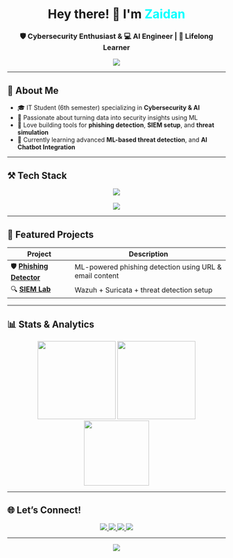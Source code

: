 <h1 align="center">Hey there! 👋 I'm <span style="color:#00ffff">Zaidan</span></h1>
<h3 align="center">🛡️ Cybersecurity Enthusiast & 💻 AI Engineer | 🚀 Lifelong Learner</h3>

<p align="center">
  <img src="https://readme-typing-svg.herokuapp.com?font=Fira+Code&weight=600&size=22&duration=3000&pause=800&color=00FFFF&center=true&vCenter=true&width=700&height=45&lines=Building+AI-powered+Security+Solutions;Creating+Smart+Phishing+Defenses;Exploring+Cyber+Threat+Intelligence;Leveling+Up+Every+Day" />
</p>

---

## 🧠 About Me

- 🎓 IT Student (6th semester) specializing in **Cybersecurity & AI**
- 🧪 Passionate about turning data into security insights using ML
- 🔐 Love building tools for **phishing detection**, **SIEM setup**, and **threat simulation**
- 🌱 Currently learning advanced **ML-based threat detection**, and **AI Chatbot Integration**

---

## ⚒️ Tech Stack

<div align="center">
  <img src="https://skillicons.dev/icons?i=python,tensorflow,pytorch,js,bash,html,css,tailwind,flask,nodejs,php" /><br><br>
  <img src="https://skillicons.dev/icons?i=kali,linux,github,vscode,docker" />
</div>

---

## 🚀 Featured Projects

| Project | Description |
|--------|-------------|
| 🛡️ [**Phishing Detector**](https://github.com/ZaanmaVerse/phishing-detector) | ML-powered phishing detection using URL & email content |
| 🔍 [**SIEM Lab**](https://github.com/ZaanmaVerse/wazuh-setup-lab) | Wazuh + Suricata + threat detection setup |

---

## 📊 Stats & Analytics

<div align="center">
  <img src="https://github-readme-stats.vercel.app/api?username=ZaanmaVerse&show_icons=true&theme=radical&rank_icon=github" height="180"/>
  <img src="https://streak-stats.demolab.com?user=ZaanmaVerse&theme=radical" height="180"/>
</div>

<div align="center">
  <img src="https://github-readme-stats.vercel.app/api/top-langs/?username=ZaanmaVerse&layout=compact&theme=radical&langs_count=8" height="150"/>
</div>

---

## 🌐 Let’s Connect!

<p align="center">
  <a href="mailto:zaidanmahfudz26@gmail.com">
    <img src="https://img.shields.io/badge/Gmail-zaidanmahfudz-red?style=for-the-badge&logo=gmail" />
  </a>
  <a href="https://linkedin.com/in/zaidanmahfudz">
    <img src="https://img.shields.io/badge/LinkedIn-zaidanmahfudz-blue?style=for-the-badge&logo=linkedin" />
  </a>
  <a href="https://instagram.com/zaanmhfdz">
    <img src="https://img.shields.io/badge/Instagram-zaanmhfdz-gold?style=for-the-badge&logo=instagram" />
  </a>
  <a href="https://zaanmhfdz.vercel.app">
    <img src="https://img.shields.io/badge/MyWebsite-zaanmhfdz-black?style=for-the-badge&logo=vercel" />
  </a>
</p>

---

<p align="center">
  <img src="https://komarev.com/ghpvc/?username=zaidanmahfudz&label=Profile+Views&color=00ffff&style=flat" />
</p>
